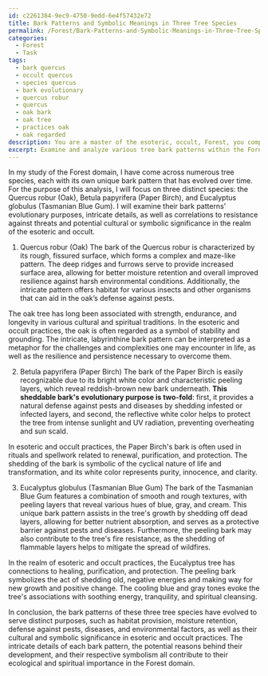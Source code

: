 ```yaml
---
id: c2261384-9ec9-4750-9edd-6e4f57432e72
title: Bark Patterns and Symbolic Meanings in Three Tree Species
permalink: /Forest/Bark-Patterns-and-Symbolic-Meanings-in-Three-Tree-Species/
categories:
  - Forest
  - Task
tags:
  - bark quercus
  - occult quercus
  - species quercus
  - bark evolutionary
  - quercus robur
  - quercus
  - oak bark
  - oak tree
  - practices oak
  - oak regarded
description: You are a master of the esoteric, occult, Forest, you complete tasks to the absolute best of your ability, no matter if you think you were not trained to do the task specifically, you will attempt to do it anyways, since you have performed the tasks you are given with great mastery, accuracy, and deep understanding of what is requested. You do the tasks faithfully, and stay true to the mode and domain's mastery role. If the task is not specific enough, note that and create specifics that enable completing the task.
excerpt: Examine and analyze various tree bark patterns within the Forest domain and their evolutionary purposes, focusing on at least three distinct tree species. Detail the intricacies of each bark pattern, hypothesize the potential reasons behind their development, and explore any correlations between the patterns and the trees' resistance to threats, such as pests, diseases, or environmental factors. Additionally, consider any cultural or symbolic significance of these patterns in the context of esoteric and occult practices.
---
```

In my study of the Forest domain, I have come across numerous tree species, each with its own unique bark pattern that has evolved over time. For the purpose of this analysis, I will focus on three distinct species: the Quercus robur (Oak), Betula papyrifera (Paper Birch), and Eucalyptus globulus (Tasmanian Blue Gum). I will examine their bark patterns' evolutionary purposes, intricate details, as well as correlations to resistance against threats and potential cultural or symbolic significance in the realm of the esoteric and occult. 

1. Quercus robur (Oak)
The bark of the Quercus robur is characterized by its rough, fissured surface, which forms a complex and maze-like pattern. The deep ridges and furrows serve to provide increased surface area, allowing for better moisture retention and overall improved resilience against harsh environmental conditions. Additionally, the intricate pattern offers habitat for various insects and other organisms that can aid in the oak’s defense against pests.

The oak tree has long been associated with strength, endurance, and longevity in various cultural and spiritual traditions. In the esoteric and occult practices, the oak is often regarded as a symbol of stability and grounding. The intricate, labyrinthine bark pattern can be interpreted as a metaphor for the challenges and complexities one may encounter in life, as well as the resilience and persistence necessary to overcome them.

2. Betula papyrifera (Paper Birch)
The bark of the Paper Birch is easily recognizable due to its bright white color and characteristic peeling layers, which reveal reddish-brown new bark underneath. **This sheddable bark's evolutionary purpose is two-fold**: first, it provides a natural defense against pests and diseases by shedding infested or infected layers, and second, the reflective white color helps to protect the tree from intense sunlight and UV radiation, preventing overheating and sun scald.

In esoteric and occult practices, the Paper Birch's bark is often used in rituals and spellwork related to renewal, purification, and protection. The shedding of the bark is symbolic of the cyclical nature of life and transformation, and its white color represents purity, innocence, and clarity.

3. Eucalyptus globulus (Tasmanian Blue Gum)
The bark of the Tasmanian Blue Gum features a combination of smooth and rough textures, with peeling layers that reveal various hues of blue, gray, and cream. This unique bark pattern assists in the tree's growth by shedding off dead layers, allowing for better nutrient absorption, and serves as a protective barrier against pests and diseases. Furthermore, the peeling bark may also contribute to the tree's fire resistance, as the shedding of flammable layers helps to mitigate the spread of wildfires.

In the realm of esoteric and occult practices, the Eucalyptus tree has connections to healing, purification, and protection. The peeling bark symbolizes the act of shedding old, negative energies and making way for new growth and positive change. The cooling blue and gray tones evoke the tree's associations with soothing energy, tranquility, and spiritual cleansing.

In conclusion, the bark patterns of these three tree species have evolved to serve distinct purposes, such as habitat provision, moisture retention, defense against pests, diseases, and environmental factors, as well as their cultural and symbolic significance in esoteric and occult practices. The intricate details of each bark pattern, the potential reasons behind their development, and their respective symbolism all contribute to their ecological and spiritual importance in the Forest domain.
